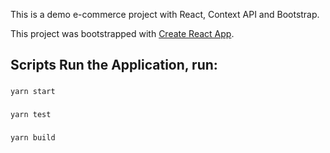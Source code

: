 This is a demo e-commerce project with React, Context API and Bootstrap.


This project was bootstrapped with [Create React App](https://github.com/facebook/create-react-app).


## Scripts Run the Application, run:

### 
```
yarn start
```

### 
```
yarn test
```

### 
```
yarn build
```
